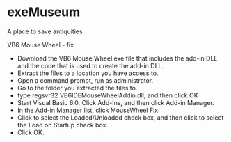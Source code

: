 # exeMuseum
A place to save antiquities


VB6 Mouse Wheel - fix

- Download the VB6 Mouse Wheel.exe file that includes the add-in DLL and the code that is used to create the add-in DLL.
- Extract the files to a location you have access to.
- Open a command prompt, run as administrator.
- Go to the folder you extracted the files to.
- type regsvr32 VB6IDEMouseWheelAddin.dll, and then click OK
- Start Visual Basic 6.0. Click Add-Ins, and then click Add-in Manager.
- In the Add-in Manager list, click MouseWheel Fix.
- Click to select the Loaded/Unloaded check box, and then click to select the Load on Startup check box.
- Click OK.

